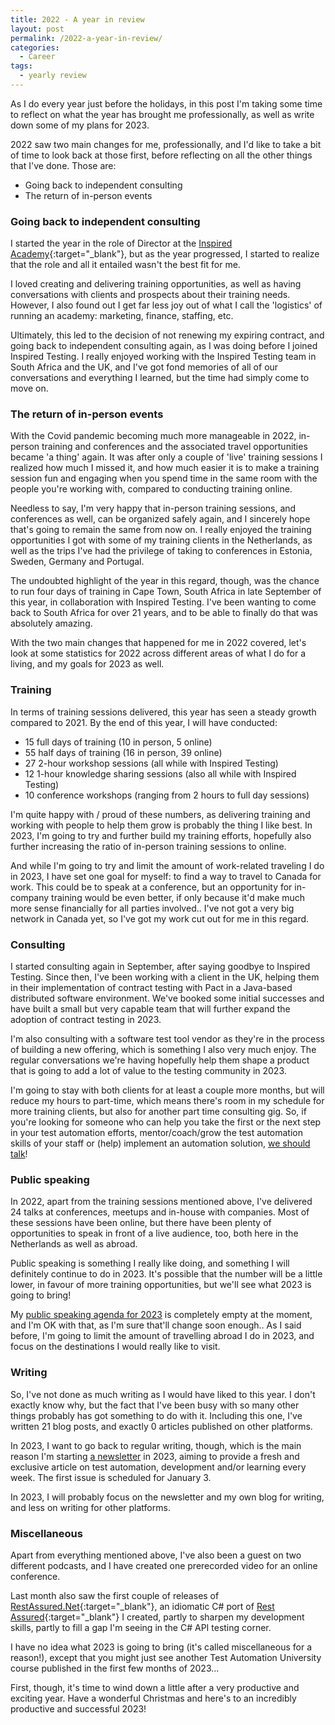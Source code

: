 ```yaml
---
title: 2022 - A year in review
layout: post
permalink: /2022-a-year-in-review/
categories:
  - Career
tags:
  - yearly review
---
```

As I do every year just before the holidays, in this post I'm taking some time to reflect on what the year has brought me professionally, as well as write down some of my plans for 2023.

2022 saw two main changes for me, professionally, and I'd like to take a bit of time to look back at those first, before reflecting on all the other things that I've done. Those are:

* Going back to independent consulting
* The return of in-person events

### Going back to independent consulting
I started the year in the role of Director at the [Inspired Academy](https://www.inspiredtesting.com/academy){:target="_blank"}, but as the year progressed, I started to realize that the role and all it entailed wasn't the best fit for me.

I loved creating and delivering training opportunities, as well as having conversations with clients and prospects about their training needs. However, I also found out I get far less joy out of what I call the 'logistics' of running an academy: marketing, finance, staffing, etc.

Ultimately, this led to the decision of not renewing my expiring contract, and going back to independent consulting again, as I was doing before I joined Inspired Testing. I really enjoyed working with the Inspired Testing team in South Africa and the UK, and I've got fond memories of all of our conversations and everything I learned, but the time had simply come to move on.

### The return of in-person events
With the Covid pandemic becoming much more manageable in 2022, in-person training and conferences and the associated travel opportunities became 'a thing' again. It was after only a couple of 'live' training sessions I realized how much I missed it, and how much easier it is to make a training session fun and engaging when you spend time in the same room with the people you're working with, compared to conducting training online.

Needless to say, I'm very happy that in-person training sessions, and conferences as well, can be organized safely again, and I sincerely hope that's going to remain the same from now on. I really enjoyed the training opportunities I got with some of my training clients in the Netherlands, as well as the trips I've had the privilege of taking to conferences in Estonia, Sweden, Germany and Portugal.

The undoubted highlight of the year in this regard, though, was the chance to run four days of training in Cape Town, South Africa in late September of this year, in collaboration with Inspired Testing. I've been wanting to come back to South Africa for over 21 years, and to be able to finally do that was absolutely amazing.

With the two main changes that happened for me in 2022 covered, let's look at some statistics for 2022 across different areas of what I do for a living, and my goals for 2023 as well.

### Training
In terms of training sessions delivered, this year has seen a steady growth compared to 2021. By the end of this year, I will have conducted:

* 15 full days of training (10 in person, 5 online)
* 55 half days of training (16 in person, 39 online)
* 27 2-hour workshop sessions (all while with Inspired Testing)
* 12 1-hour knowledge sharing sessions (also all while with Inspired Testing)
* 10 conference workshops (ranging from 2 hours to full day sessions)

I'm quite happy with / proud of these numbers, as delivering training and working with people to help them grow is probably the thing I like best. In 2023, I'm going to try and further build my training efforts, hopefully also further increasing the ratio of in-person training sessions to online.

And while I'm going to try and limit the amount of work-related traveling I do in 2023, I have set one goal for myself: to find a way to travel to Canada for work. This could be to speak at a conference, but an opportunity for in-company training would be even better, if only because it'd make much more sense financially for all parties involved.. I've not got a very big network in Canada yet, so I've got my work cut out for me in this regard.

### Consulting
I started consulting again in September, after saying goodbye to Inspired Testing. Since then, I've been working with a client in the UK, helping them in their implementation of contract testing with Pact in a Java-based distributed software environment. We've booked some initial successes and have built a small but very capable team that will further expand the adoption of contract testing in 2023.

I'm also consulting with a software test tool vendor as they're in the process of building a new offering, which is something I also very much enjoy. The regular conversations we're having hopefully help them shape a product that is going to add a lot of value to the testing community in 2023.

I'm going to stay with both clients for at least a couple more months, but will reduce my hours to part-time, which means there's room in my schedule for more training clients, but also for another part time consulting gig. So, if you're looking for someone who can help you take the first or the next step in your test automation efforts, mentor/coach/grow the test automation skills of your staff or (help) implement an automation solution, [we should talk](mailto:bas@ontestautomation.com)!

### Public speaking
In 2022, apart from the training sessions mentioned above, I've delivered 24 talks at conferences, meetups and in-house with companies. Most of these sessions have been online, but there have been plenty of opportunities to speak in front of a live audience, too, both here in the Netherlands as well as abroad.

Public speaking is something I really like doing, and something I will definitely continue to do in 2023. It's possible that the number will be a little lower, in favour of more training opportunities, but we'll see what 2023 is going to bring!

My [public speaking agenda for 2023](/) is completely empty at the moment, and I'm OK with that, as I'm sure that'll change soon enough.. As I said before, I'm going to limit the amount of travelling abroad I do in 2023, and focus on the destinations I would really like to visit.

### Writing
So, I've not done as much writing as I would have liked to this year. I don't exactly know why, but the fact that I've been busy with so many other things probably has got something to do with it. Including this one, I've written 21 blog posts, and exactly 0 articles published on other platforms.

In 2023, I want to go back to regular writing, though, which is the main reason I'm starting [a newsletter](/newsletter/) in 2023, aiming to provide a fresh and exclusive article on test automation, development and/or learning every week. The first issue is scheduled for January 3.

In 2023, I will probably focus on the newsletter and my own blog for writing, and less on writing for other platforms.

### Miscellaneous
Apart from everything mentioned above, I've also been a guest on two different podcasts, and I have created one prerecorded video for an online conference.

Last month also saw the first couple of releases of [RestAssured.Net](https://github.com/basdijkstra/rest-assured-net){:target="_blank"}, an idiomatic C# port of [Rest Assured](https://rest-assured.io){:target="_blank"} I created, partly to sharpen my development skills, partly to fill a gap I'm seeing in the C# API testing corner.

I have no idea what 2023 is going to bring (it's called miscellaneous for a reason!), except that you might just see another Test Automation University course published in the first few months of 2023...

First, though, it's time to wind down a little after a very productive and exciting year. Have a wonderful Christmas and here's to an incredibly productive and successful 2023!